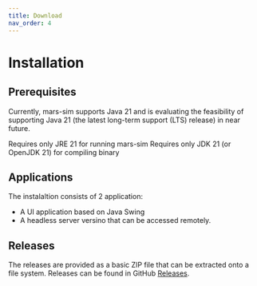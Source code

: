 ```yaml
---
title: Download
nav_order: 4
---
```

# Installation

## Prerequisites

Currently, mars-sim supports Java 21 and is evaluating the feasibility of supporting Java 21 (the latest long-term support (LTS) release) in near future.

Requires only JRE 21 for running mars-sim
Requires only JDK 21 (or OpenJDK 21) for compiling binary

## Applications

The instalaltion consists of 2 application:

- A UI application based on Java Swing
- A headless server versino that can be accessed remotely.

## Releases

The releases are provided as a basic ZIP file that can be extracted onto a file system. Releases can be found in GitHub 
[Releases](https://github.com/mars-sim/mars-sim/releases).